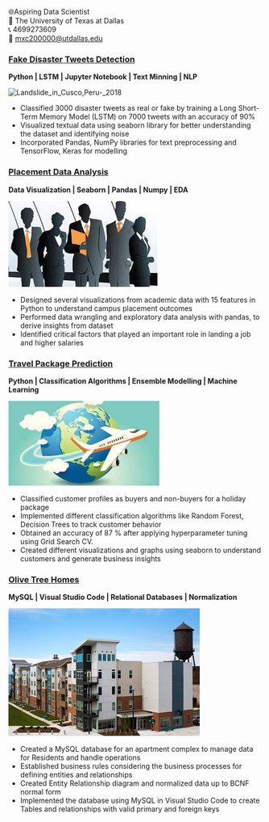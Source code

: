 🌐Aspiring Data Scientist <br>
🏫 The University of Texas at Dallas <br>
📞 4699273609 <br>
📧 mxc200000@utdallas.edu 

### [Fake Disaster Tweets Detection](https://github.com/choureymanas/Is-it-really-a-Disaster)
**Python | LSTM | Jupyter Notebook | Text Minning | NLP**

![Landslide_in_Cusco,_Peru_-_2018](https://user-images.githubusercontent.com/30063748/150627648-8756d0ec-fdea-4b60-a9a2-0a0b38062501.jpg)
- Classified 3000 disaster tweets as real or fake by training a Long Short-Term Memory Model (LSTM) on 7000 tweets with an accuracy of 90% 
- Visualized textual data using seaborn library for better understanding the dataset and identifying noise 
- Incorporated Pandas, NumPy  libraries for text preprocessing and TensorFlow, Keras for modelling 

### [Placement Data Analysis](https://github.com/choureymanas/Placement-data-analysis)
**Data Visualization | Seaborn | Pandas | Numpy | EDA**

![](/images/placements.jpg)
- Designed several visualizations from academic data with 15 features in Python to understand campus placement outcomes 
- Performed data wrangling and exploratory data analysis with pandas, to derive insights from dataset 
- Identified critical factors that played an important role in landing a job and higher salaries  

### [Travel Package Prediction](https://github.com/choureymanas/Travel-Package-Prediction)       
**Python | Classification Algorithms | Ensemble Modelling | Machine Learning**

![](/images/download.jpg)                    
- Classified customer profiles as buyers and non-buyers for a holiday package
- Implemented different classification algorithms like Random Forest, Decision Trees to track customer behavior
- Obtained an accuracy of 87 % after applying hyperparameter tuning using Grid Search CV. 
- Created different visualizations and graphs using seaborn to understand customers and generate business insights 

### [Olive Tree Homes](https://github.com/choureymanas/Olive-Tree-Homes)
**MySQL | Visual Studio Code | Relational Databases | Normalization**

![](/images/Exteriors7891.jpg)
- Created a MySQL database for an apartment complex to manage data for Residents and handle operations 
- Established business rules considering the business processes for defining entities and relationships
- Created Entity Relationship diagram and normalized data up to BCNF normal form 
- Implemented the database using MySQL in Visual Studio Code to create Tables and relationships with valid primary and foreign keys  
